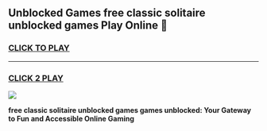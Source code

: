 
## Unblocked Games free classic solitaire unblocked games Play Online 👋
<h3>
<a href="https://news.freeplayer.one?title=free_classic_solitaire_unblocked_games&ref=17F">CLICK TO PLAY</a></h3>
<hr>

<h3>
<a href="https://news.freeplayer.one?title=free_classic_solitaire_unblocked_games&ref=17F">CLICK 2 PLAY</a>
  
</h3>

<a href="https://news.freeplayer.one?title=free_classic_solitaire_unblocked_games&ref=17F/"><img src="https://clearcache.store/games.png"></a>


**free classic solitaire unblocked games games unblocked: Your Gateway to Fun and Accessible Online Gaming**
